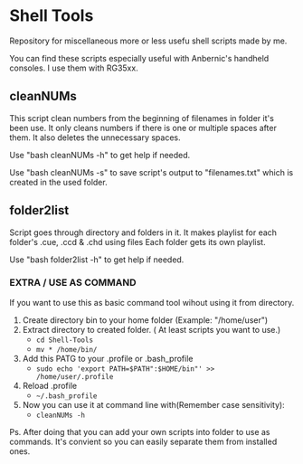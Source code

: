 # Shell Tools

Repository for miscellaneous more or less usefu shell scripts made by me.

You can find these scripts especially useful with Anbernic's handheld consoles. I use them with RG35xx.

## cleanNUMs

This script clean numbers from the beginning of filenames in folder it's been use.
It only cleans numbers if there is one or multiple spaces after them. It also deletes the unnecessary spaces.

Use "bash cleanNUMs -h" to get help if needed.

Use "bash cleanNUMs -s" to save script's output to "filenames.txt" which is created in the used folder.

## folder2list

Script goes through directory and folders in it.
It makes playlist for each folder's .cue, .ccd & .chd using files
Each folder gets its own playlist.

Use "bash folder2list -h" to get help if needed.

### EXTRA / USE AS COMMAND

If you want to use this as basic command tool wihout using it from directory.

1. Create directory bin to your home folder (Example: "/home/user")
2. Extract directory to created folder. ( At least scripts you want to use.)
   - `cd Shell-Tools`
   - `mv * /home/bin/`
3. Add this PATG to your .profile or .bash_profile
   - `sudo echo 'export PATH=$PATH":$HOME/bin"' >> /home/user/.profile`
4. Reload .profile
   - `~/.bash_profile`
5. Now you can use it at command line with(Remember case sensitivity):
   - `cleanNUMs -h`

Ps. After doing that you can add your own scripts into folder to use as commands. It's convient so you can easily separate them from installed ones.

